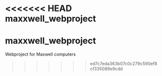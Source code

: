<<<<<<< HEAD
maxxwell_webproject
=======
# maxxwell_webproject
Webproject for Maxwell computers
>>>>>>> ed7c7eda363b07c0c279c590ef8cf335089e9cdd

